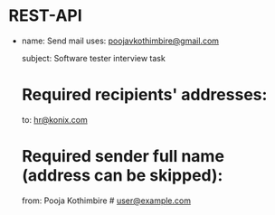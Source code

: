 # REST-API
- name: Send mail
  uses: poojavkothimbire@gmail.com
  
  subject: Software tester interview task
    # Required recipients' addresses:
    to: hr@konix.com
    # Required sender full name (address can be skipped):
    from: Pooja Kothimbire # <user@example.com>
